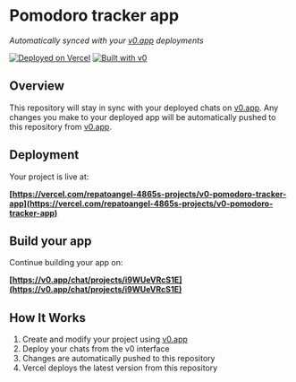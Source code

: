# Pomodoro tracker app

*Automatically synced with your [v0.app](https://v0.app) deployments*

[![Deployed on Vercel](https://img.shields.io/badge/Deployed%20on-Vercel-black?style=for-the-badge&logo=vercel)](https://vercel.com/repatoangel-4865s-projects/v0-pomodoro-tracker-app)
[![Built with v0](https://img.shields.io/badge/Built%20with-v0.app-black?style=for-the-badge)](https://v0.app/chat/projects/i9WUeVRcS1E)

## Overview

This repository will stay in sync with your deployed chats on [v0.app](https://v0.app).
Any changes you make to your deployed app will be automatically pushed to this repository from [v0.app](https://v0.app).

## Deployment

Your project is live at:

**[https://vercel.com/repatoangel-4865s-projects/v0-pomodoro-tracker-app](https://vercel.com/repatoangel-4865s-projects/v0-pomodoro-tracker-app)**

## Build your app

Continue building your app on:

**[https://v0.app/chat/projects/i9WUeVRcS1E](https://v0.app/chat/projects/i9WUeVRcS1E)**

## How It Works

1. Create and modify your project using [v0.app](https://v0.app)
2. Deploy your chats from the v0 interface
3. Changes are automatically pushed to this repository
4. Vercel deploys the latest version from this repository